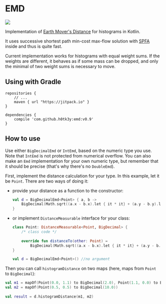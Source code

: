 EMD
===
[![](https://jitpack.io/v/h0tk3y/emd.svg)](https://jitpack.io/#h0tk3y/emd)

Implementation of 
[Earth Mover's Distance](http://homepages.inf.ed.ac.uk/rbf/CVonline/LOCAL_COPIES/RUBNER/emd.htm)
for histograms in Kotlin.

It uses successive shortest path min-cost 
max-flow solution with [SPFA](https://www.wikiwand.com/en/Shortest_Path_Faster_Algorithm) inside and thus is quite fast.

Current implementation works for histograms with equal weight sums. If the weights are different, it behaves as if some mass can be dropped, and only the minimal of two weight sums is necessary to move.

Using with Gradle
---

    repositories {
        // ...
        maven { url "https://jitpack.io" }
    }
 
    dependencies {
        compile 'com.github.h0tk3y:emd:v0.9'
    }

How to use
---
Use either `BigDecimalEmd` or `IntEmd`, based on the numeric type you use. 
Note that `IntEmd` is not protected from numerical overflow.
You can also make an `Emd` implementation for your own numeric type, but remember that it should be precise 
(that's why there's no `DoubleEmd`).
 
First, implement the distance calculation for your type. In this example, let it be `Point`. There are two ways of doing it:
 
* provide your distance as a function to the constructor:

   ```kotlin
   val d = BigDecimalEmd<Point> { a, b -> 
       BigDecimal(Math.sqrt((a.x - b.x).let { it * it} + (a.y - b.y).let { it * it}))
   }
   ```
    
* or implement `DistanceMeasurable` interface for your class:
 
   ```kotlin
   class Point: DistanceMeasurable<Point, BigDecimal> {
       /* class code */
       
       override fun distanceTo(other: Point) = 
           BigDecimal(Math.sqrt((a.x - b.x).let { it * it} + (a.y - b.y).let { it * it}))
   }
   
   val d = BigDecimalEmd<Point>() //no argument
   ```
   
Then you can call `histogramDistance` on two maps (here, maps from `Point` to `BigDecimal`):
 
```kotlin
val m1 = mapOf(Point(0.0, 1.1) to BigDecimal(2.0), Point(1.1, 0.0) to BigDecimal(8.0))
val m2 = mapOf(Point(0.5, 0.5) to BigDecimal(10.0))
 
val result = d.histogramDistance(m1, m2)
```
